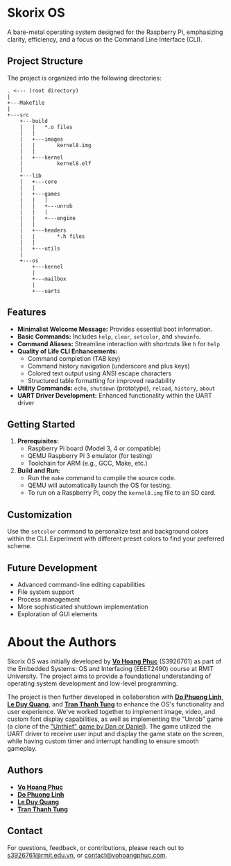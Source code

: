 # **Skorix OS**

A bare-metal operating system designed for the Raspberry Pi, emphasizing clarity, efficiency, and a focus on the Command Line Interface (CLI).

## **Project Structure**

The project is organized into the following directories:

```
. <--- (root directory)
|
+---Makefile
|       
+---src
    +---build
    |   |   *.o files
    |   |   
    |   +---images
    |   |       kernel8.img
    |   |       
    |   +---kernel
    |           kernel8.elf
    |           
    +---lib
    |   +---core
    |   |       
    |   +---games
    |   |   |
    |   |   +---unrob
    |   |   |
    |   |   +---engine
    |   |       
    |   +---headers
    |   |       *.h files
    |   |       
    |   +---utils
    |           
    +---os
        +---kernel
        |       
        +---mailbox
        |
        +---uarts
```

## **Features**

* **Minimalist Welcome Message:** Provides essential boot information.
* **Basic Commands:**  Includes `help`, `clear`, `setcolor`, and `showinfo`.
* **Command Aliases:** Streamline interaction with shortcuts like `h` for `help`
* **Quality of Life CLI Enhancements:**
     * Command completion (TAB key)
     * Command history navigation (underscore and plus keys)
     * Colored text output using ANSI escape characters
     * Structured table formatting for improved readability
* **Utility Commands:** `echo`, `shutdown` (prototype), `reload`, `history`, `about`
* **UART Driver Development:** Enhanced functionality within the UART driver

## **Getting Started**

1. **Prerequisites:**
    * Raspberry Pi board (Model 3, 4 or compatible)
    * QEMU Raspberry Pi 3 emulator (for testing)
    * Toolchain for ARM (e.g., GCC, Make, etc.)
2. **Build and Run:**
    * Run the `make` command to compile the source code.
    * QEMU will automatically launch the OS for testing.
    * To run on a Raspberry Pi, copy the `kernel8.img` file to an SD card.

## **Customization**

Use the `setcolor` command to personalize text and background colors within the CLI. Experiment with different preset colors to find your preferred scheme.

## **Future Development**

* Advanced command-line editing capabilities
* File system support
* Process management
* More sophisticated shutdown implementation
* Exploration of GUI elements

# **About the Authors**

Skorix OS was initially developed by [**Vo Hoang Phuc**](https://github.com/vhpx) (S3926761) as part of the Embedded Systems: OS and Interfacing (EEET2490) course at RMIT University. The project aims to provide a foundational understanding of operating system development and low-level programming.

The project is then further developed in collaboration with [**Do Phuong Linh**](https://github.com/dophuonglinhh), [**Le Duy Quang**](https://github.com/leQwang), and [**Tran Thanh Tung**](https://github.com/s3927562) to enhance the OS's functionality and user experience. We've worked together to implement image, video, and custom font display capabilities, as well as implementing the "Unrob" game (a clone of the ["Unthief" game by Dan or Daniel](https://dan-or-daniel.itch.io/unthief)). The game utilized the UART driver to receive user input and display the game state on the screen, while having custom timer and interrupt handling to ensure smooth gameplay.

## **Authors**

* [**Vo Hoang Phuc**](https://github.com/vhpx)
* [**Do Phuong Linh**](https://github.com/dophuonglinhh)
* [**Le Duy Quang**](https://github.com/leQwang)
* [**Tran Thanh Tung**](https://github.com/s3927562)

## **Contact**

For questions, feedback, or contributions, please reach out to s3926761@rmit.edu.vn, or contact@vohoangphuc.com.